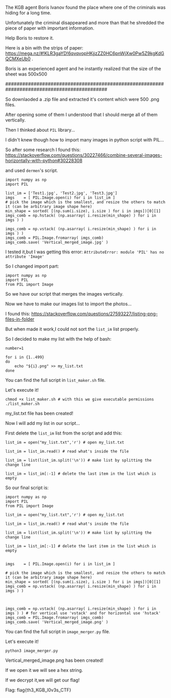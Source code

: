 The KGB agent Boris Ivanov found the place where one of the criminals was hiding for a long time. 

Unfortunately the criminal disappeared and more than that he shredded the piece of paper with important information. 

Help Boris to restore it. 

Here is a bin with the strips of paper: https://mega.nz/#!KLR3gaYD!6qvqvopHKjjzZZ0HC6pnWjXw0Pw5Z9kgKdGQCMXeUb0 .

Boris is an experienced agent and he instantly realized that the size of the sheet was 500x500

############################################################################################

So downlaoded a .zip file and extracted it's content which were 500 .png files.

After opening some of them I understood that I should merge all of them vertically.

Then I thinked about `PIL` library...

I didn't knew though how to import many images in python script with PIL...

So after some research I found this: https://stackoverflow.com/questions/30227466/combine-several-images-horizontally-with-python#30228308

and used `dermen`'s script.

```
import numpy as np
import PIL

list_im = ['Test1.jpg', 'Test2.jpg', 'Test3.jpg']
imgs    = [ PIL.Image.open(i) for i in list_im ]
# pick the image which is the smallest, and resize the others to match it (can be arbitrary image shape here)
min_shape = sorted( [(np.sum(i.size), i.size ) for i in imgs])[0][1]
imgs_comb = np.hstack( (np.asarray( i.resize(min_shape) ) for i in imgs ) )

imgs_comb = np.vstack( (np.asarray( i.resize(min_shape) ) for i in imgs ) )
imgs_comb = PIL.Image.fromarray( imgs_comb)
imgs_comb.save( 'Vertical_merged_image.jpg' )
```
I tested it,but I was getting this error:
`AttributeError: module 'PIL' has no attribute 'Image'`

So I changed import part:
```
import numpy as np
import PIL
from PIL import Image
```

So we have our script that merges the images vertically.

Now we have to make our images list to import the photos...

I found this: https://stackoverflow.com/questions/27593227/listing-png-files-in-folder

But when made it work,I could not sort the `list_im` list properly.

So I decided to make my list with the help of bash:
```
number=1

for i in {1..499}
do
    echo "${i}.png" >> my_list.txt
done
```

You can find the full script in `list_maker.sh` file.

Let's execute it!

```
chmod +x list_maker.sh # with this we give executable permissions
./list_maker.sh
```

my_list.txt file has been created!

Now I will add my list in our script...

First delete the `list_im` list from the script and add this:

```
list_im = open("my_list.txt",'r') # open my_list.txt

list_im = list_im.read() # read what's inside the file

list_im = list(list_im.split('\n')) # make list by splitting the change line

list_im = list_im[:-1] # delete the last item in the list which is empty
```

So our final script is:
```
import numpy as np
import PIL
from PIL import Image

list_im = open("my_list.txt",'r') # open my_list.txt

list_im = list_im.read() # read what's inside the file

list_im = list(list_im.split('\n')) # make list by splitting the change line

list_im = list_im[:-1] # delete the last item in the list which is empty


imgs    = [ PIL.Image.open(i) for i in list_im ]

# pick the image which is the smallest, and resize the others to match it (can be arbitrary image shape here)
min_shape = sorted( [(np.sum(i.size), i.size ) for i in imgs])[0][1]
imgs_comb = np.vstack( (np.asarray( i.resize(min_shape) ) for i in imgs ) )



imgs_comb = np.vstack( (np.asarray( i.resize(min_shape) ) for i in imgs ) ) # for vertical use 'vstack' and for horizontal use 'hstack'
imgs_comb = PIL.Image.fromarray( imgs_comb)
imgs_comb.save( 'Vertical_merged_image.png' )
```

You can find the full script in `image_merger.py` file.

Let's execute it!

`python3 image_merger.py`

Vertical_merged_image.png has been created!

If we open it we will see a hex string.

If we decrypt it,we will get our flag!

Flag: flag{th3_KGB_l0v3s_CTF}
